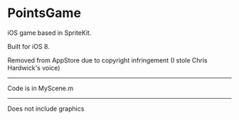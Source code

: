 # PointsGame

iOS game based in SpriteKit. 

Built for iOS 8.

Removed from AppStore due to copyright infringement (I stole Chris Hardwick's voice)

---

Code is in MyScene.m


---



Does not include graphics
